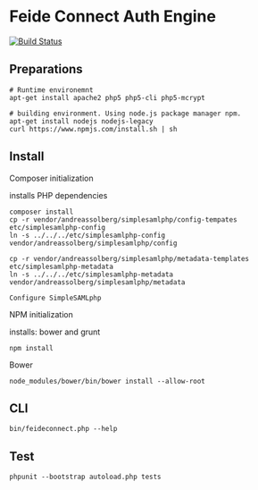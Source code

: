 # Feide Connect Auth Engine

[![Build Status](https://travis-ci.org/andreassolberg/feideconnect-authengine.svg?branch=master)](https://travis-ci.org/andreassolberg/feideconnect-authengine)


## Preparations

	# Runtime environemnt
	apt-get install apache2 php5 php5-cli php5-mcrypt 

	# building environment. Using node.js package manager npm.
	apt-get install nodejs nodejs-legacy
	curl https://www.npmjs.com/install.sh | sh

## Install


Composer initialization

installs PHP dependencies

	composer install
	cp -r vendor/andreassolberg/simplesamlphp/config-tempates etc/simplesamlphp-config
	ln -s ../../../etc/simplesamlphp-config vendor/andreassolberg/simplesamlphp/config

	cp -r vendor/andreassolberg/simplesamlphp/metadata-templates etc/simplesamlphp-metadata
	ln -s ../../../etc/simplesamlphp-metadata vendor/andreassolberg/simplesamlphp/metadata

	Configure SimpleSAMLphp



NPM initialization

installs: bower and grunt

	npm install

Bower

	node_modules/bower/bin/bower install --allow-root


## CLI

	bin/feideconnect.php --help


## Test

	phpunit --bootstrap autoload.php tests 



